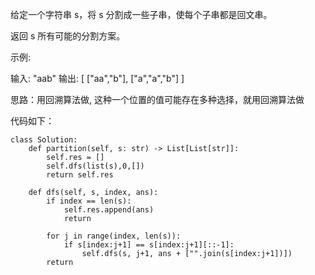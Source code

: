 给定一个字符串 s，将 s 分割成一些子串，使每个子串都是回文串。

返回 s 所有可能的分割方案。

示例:

输入: "aab"
输出:
[
  ["aa","b"],
  ["a","a","b"]
]

思路：用回溯算法做, 这种一个位置的值可能存在多种选择，就用回溯算法做

代码如下：
```
class Solution:
    def partition(self, s: str) -> List[List[str]]:
        self.res = []
        self.dfs(list(s),0,[])
        return self.res

    def dfs(self, s, index, ans):
        if index == len(s):
            self.res.append(ans)
            return
        
        for j in range(index, len(s)):
            if s[index:j+1] == s[index:j+1][::-1]:
                self.dfs(s, j+1, ans + ["".join(s[index:j+1])])
        return
```